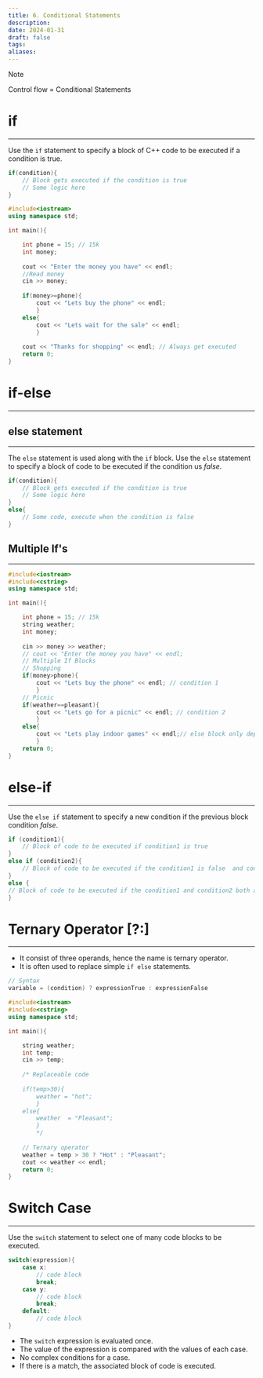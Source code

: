 ```yaml
---
title: 6. Conditional Statements
description: 
date: 2024-01-31
draft: false
tags: 
aliases:
---
```

> [!NOTE]
> Control flow = Conditional Statements

# if
---
Use the `if` statement to specify a block of C++ code to be executed if a condition is true.
```cpp
if(condition){
	// Block gets executed if the condition is true
	// Some logic here
}
```

```cpp
#include<iostream>
using namespace std;

int main(){

	int phone = 15; // 15k
	int money;
	
	cout << "Enter the money you have" << endl;
	//Read money 
	cin >> money;
	
	if(money>=phone){
		cout << "Lets buy the phone" << endl;
		}
	else{
		cout << "Lets wait for the sale" << endl;	
		}
	
	cout << "Thanks for shopping" << endl; // Always get executed 
	return 0;
}
```
# if-else 
---
## else statement 
---
The `else` statement is used along with the `if` block.
Use the `else` statement to specify a block of code to be executed if the condition us _false_.
```cpp
if(condition){
	// Block gets executed if the condition is true
	// Some logic here
}
else{
	// Some code, execute when the condition is false 
}
```

## Multiple If's
---
```cpp
#include<iostream>
#include<cstring>
using namespace std;

int main(){

	int phone = 15; // 15k
	string weather;
	int money;
	
	cin >> money >> weather;
	// cout << "Enter the money you have" << endl;
	// Multiple If Blocks
	// Shopping 
	if(money>phone){
		cout << "Lets buy the phone" << endl; // condition 1
		}
	// Picnic
	if(weather==pleasant){
		cout << "Lets go for a picnic" << endl; // condition 2
		}
	else{
		cout << "Lets play indoor games" << endl;// else block only depends upon condition 2
		}
	return 0;
}
```
# else-if
---
Use the `else if` statement to specify a new condition if the previous block condition _false_.
```cpp
if (condition1){
	// Block of code to be executed if condition1 is true
}
else if (condition2){
	// Block of code to be executed if the condition1 is false  and condition2 is true
}
else {
// Block of code to be executed if the condition1 and condition2 both are false
}
```

# Ternary Operator [?:]
---
- It consist of three operands, hence the name is ternary operator.
- It is often used to replace simple `if else` statements. 
```cpp
// Syntax
variable = (condition) ? expressionTrue : expressionFalse 
```

```cpp
#include<iostream>
#include<cstring>
using namespace std;

int main(){

	string weather;
	int temp;
	cin >> temp;
	
	/* Replaceable code
	
	if(temp>30){
		weather = "hot";
		}
	else{
		weather  = "Pleasant";
		}
		*/
	
	// Ternary operator 
	weather = temp > 30 ? "Hot" : "Pleasant";
	cout << weather << endl;
	return 0;
}
```
# Switch Case
---
Use the `switch` statement to select one of many code blocks to be executed.
```cpp
switch(expression){
	case x:
		// code block 
		break;
	case y:
		// code block
		break;
	default:
		// code block
}
```
- The `switch` expression is evaluated once.
- The value of the expression is compared with the values of each case.
- No complex conditions for a case.
- If there is a match, the associated block of code is executed.